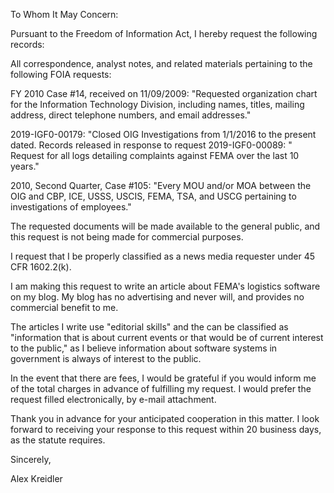 To Whom It May Concern:

Pursuant to the Freedom of Information Act, I hereby request the following records:

All correspondence, analyst notes, and related materials pertaining to the following FOIA requests: 

FY 2010 Case #14, received on 11/09/2009: "Requested organization chart for the Information Technology Division, including names, titles, mailing address, direct telephone numbers, and email addresses."

2019-IGF0-00179: "Closed OIG Investigations from 1/1/2016 to the present dated. Records released in response to request 2019-IGF0-00089: " Request for all logs detailing complaints against FEMA over the last 10 years."

2010, Second Quarter, Case #105: "Every MOU and/or MOA between the OIG and CBP, ICE, USSS, USCIS, FEMA, TSA, and USCG pertaining to investigations of employees."

The requested documents will be made available to the general public, and this request is not being made for commercial purposes.

I request that I be properly classified as a news media requester under 45 CFR 1602.2(k).

I am making this request to write an article about FEMA's logistics software on my blog. My blog has no advertising and never will, and provides no commercial benefit to me.

The articles I write use "editorial skills" and the can be classified as "information that is about current events or that would be of current interest to the public," as I believe information about software systems in government is always of interest to the public.

In the event that there are fees, I would be grateful if you would inform me of the total charges in advance of fulfilling my request. I would prefer the request filled electronically, by e-mail attachment.

Thank you in advance for your anticipated cooperation in this matter. I look forward to receiving your response to this request within 20 business days, as the statute requires.

Sincerely,

Alex Kreidler
